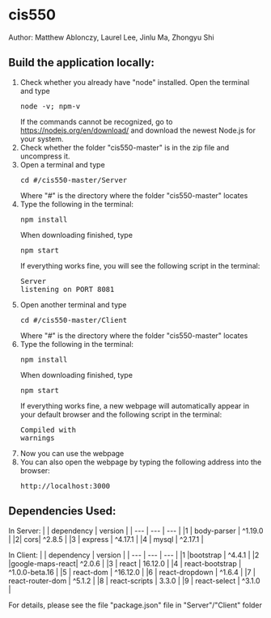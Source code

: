 # cis550
Author: Matthew Ablonczy, Laurel Lee, Jinlu Ma, Zhongyu Shi

## Build the application locally: 
1. Check whether you already have "node" installed. Open the terminal  and type <pre>node -v; npm-v</pre> If the commands cannot be recognized, go to https://nodejs.org/en/download/ and download the newest Node.js for your system.
2. Check whether the folder "cis550-master" is in the zip file and uncompress it.
3. Open a terminal and type <pre>cd #/cis550-master/Server</pre> Where "#" is the directory where the folder "cis550-master" locates
4. Type the following in the terminal: <pre>npm install</pre> When downloading finished, type <pre>npm start</pre> If everything works fine, you will see the following script in the terminal:<pre>Server listening on PORT 8081</pre>
5. Open another terminal and type <pre>cd #/cis550-master/Client</pre> Where "#" is the directory where the folder "cis550-master" locates
6. Type the following in the terminal: <pre>npm install</pre> When downloading finished, type <pre>npm start</pre> If everything works fine, a new webpage will automatically  appear in your default browser and the following script in the terminal:<pre>Compiled with warnings</pre>
7. Now you can use the webpage
8. You can also open the webpage by typing the following address into the browser:<pre>http://localhost:3000</pre>

## Dependencies Used:
In Server:
|  | dependency | version | 
| --- | --- | --- |
|1 | body-parser | ^1.19.0 | 
|2| cors| ^2.8.5 |
|3 | express | ^4.17.1 | 
|4 | mysql | ^2.17.1 | 

In Client:
|  | dependency | version | 
| --- | --- | --- |
|1 |bootstrap | ^4.4.1 | 
|2 |google-maps-react| ^2.0.6 |
|3 | react | 16.12.0 | 
|4 | react-bootstrap | ^1.0.0-beta.16 | 
|5 | react-dom | ^16.12.0 |
|6 | react-dropdown | ^1.6.4 | 
|7 | react-router-dom | ^5.1.2 | 
|8 | react-scripts | 3.3.0 | 
|9 | react-select | ^3.1.0 | 

For details, please see the file "package.json" file in "Server"/"Client" folder


